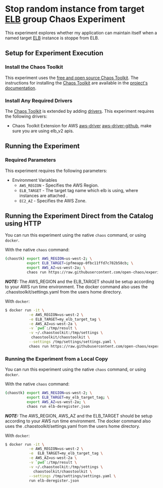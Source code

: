 # Stop random instance from target [ELB][ElasticComputeCloud] group Chaos Experiment

This experiment explores whether my application can maintain itself when a named target [ELB][ElasticComputeCloud] instance is stoppe from ELB.

[ElasticComputeCloud]: https://docs.aws.amazon.com/elasticloadbalancing/index.html

## Setup for Experiment Execution

### Install the Chaos Toolkit

This experiment uses the [free and open source Chaos Toolkit][chaostoolkit]. The instructions for installing the [Chaos Toolkit][chaostoolkit] are available in the [project's documentation][docs].

[chaostoolkit]: https://chaostoolkit.org/
[docs]: https://docs.chaostoolkit.org

### Install Any Required Drivers

The [Chaos Toolkit][chaostoolkit] is extended by adding [drivers]. This experiment requires the following drivers:

* Chaos Toolkit Extension for AWS [aws-driver] [aws-driver-github], make sure you are using elb_v2 apis.

[drivers]: https://docs.chaostoolkit.org/drivers/overview/
[aws-driver]: https://docs.chaostoolkit.org/drivers/aws/
[aws-driver-github]: https://github.com/chaostoolkit-incubator/chaostoolkit-aws

## Running the Experiment

### Required Parameters

This experiment requires the following parameters:

* Environment Variables
  * `AWS_REGION` - Specifies the AWS Region.
  * `ELB_TARGET` - The target tag name which elb is using, where instances are attached .
  * `EC2_AZ` - Specifies the AWS Zone. 


## Running the Experiment Direct from the Catalog using HTTP

You can run this experiment using the native `chaos` command, or using
`docker`.

With the native `chaos` command:

```bash
(chaostk) export AWS_REGION=us-west-2; \
          export ELB_TARGET=ipfmeapp-0fbc11ffd7c782b58cb; \
          export AWS_AZ=us-west-2a; \
          chaos run https://raw.githubusercontent.com/open-chaos/experiment-catalog/master/aws/elb_deregister_by_target/elb-deregister.json
```

***NOTE:*** The AWS_REGION and the ELB_TARGET should be setup according to your AWS run time environment. The docker command also uses the .chaostoolkit/settings.yaml from the users home directory.

With `docker`:

```bash
$ docker run -it \
           -e AWS_REGION=us-west-2 \
           -e ELB_TARGET=my_elb_target_tag \
           -e AWS_AZ=us-west-2a \
           -v `pwd`:/tmp/result \
           -v ~/.chaostoolkit:/tmp/settings \
            chaostoolkit/chaostoolkit \
           --settings /tmp/settings/settings.yaml \
           chaos run https://raw.githubusercontent.com/open-chaos/experiment-catalog/master/aws/elb_deregister_by_target/elb-deregister.json
```

### Running the Experiment from a Local Copy

You can run this experiment using the native `chaos` command, or using
`docker`.

With the native `chaos` command:

```bash
(chaostk) export AWS_REGION=us-west-2; \
          export ELB_TARGET=my_elb_target_tag; \
          export AWS_AZ=us-west-2a; \
          chaos run elb-deregister.json
```

***NOTE:*** The AWS_REGION, AWS_AZ and the ELB_TARGET should be setup according to your AWS run time environment. The docker command also uses the .chaostoolkit/settings.yaml from the users home directory.


With `docker`:

```bash
$ docker run -it \
           -e AWS_REGION=us-west-2 \
           -e  ELB_TARGET=my_elb_target_tag \
           -e AWS_AZ=us-west-2a \
           -v `pwd`:/tmp/result \
           -v ~/.chaostoolkit:/tmp/settings \
             chaostoolkit/chaostoolkit \
           --settings /tmp/settings/settings.yaml \
           run elb-deregister.json
```
